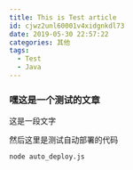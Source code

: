 ```yaml
---
title: This is Test article
id: cjwz2unl60001v4xidgnkdl73
date: 2019-05-30 22:57:22
categories: 其他
tags: 
  - Test
  - Java
---
```


### 嘿这是一个测试的文章
这是一段文字

<!--more-->

然后这里是测试自动部署的代码
```
node auto_deploy.js
```